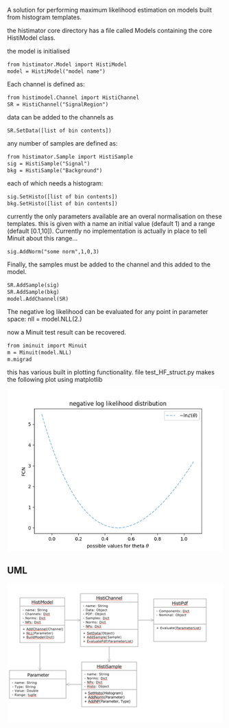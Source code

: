 A solution for performing maximum likelihood estimation on models built from histogram templates. 

the histimator core directory has a file called Models containing the core HistiModel class.

the model is initialised 

```
from histimator.Model import HistiModel
model = HistiModel("model name")
```
Each channel is defined as:
```
from histimodel.Channel import HistiChannel
SR = HistiChannel("SignalRegion")
```

data can be added to the channels as
```
SR.SetData([list of bin contents])
```

any number of samples are defined as:
```
from histimator.Sample import HistiSample
sig = HistiSample("Signal")
bkg = HistiSample("Background")
```

each of which needs a histogram:
```
sig.SetHisto([list of bin contents])
bkg.SetHisto([list of bin contents])
```

currently the only parameters available are an overal normalisation on these templates.
this is given with a name an initial value (default 1) and a range (default [0.1,10]). Currently no implementation is actually in place to tell Minuit about this range...
```
sig.AddNorm("some norm",1,0,3)
```

Finally, the samples must be added to the channel and this added to the model.
```
SR.AddSample(sig)
SR.AddSample(bkg)
model.AddChannel(SR)
```

The negative log likelihood can be evaluated for any point in parameter space:
nll = model.NLL(2.)

now a Minuit test result can be recovered.
```
from iminuit import Minuit
m = Minuit(model.NLL)
m.migrad
```

this has various built in plotting functionality. file test_HF_struct.py makes the following plot using matplotlib

![normfit](https://github.com/Histimator/Histimator/blob/master/examples/fitnorm.png "norm fit")

## UML
![uml](https://github.com/Histimator/Histimator/blob/master/HistimatorUML.png "uml")
